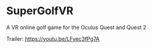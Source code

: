 # SuperGolfVR
A VR online golf game for the Oculus Quest and Quest 2

Trailer:
https://youtu.be/LFyec3fPg7A
